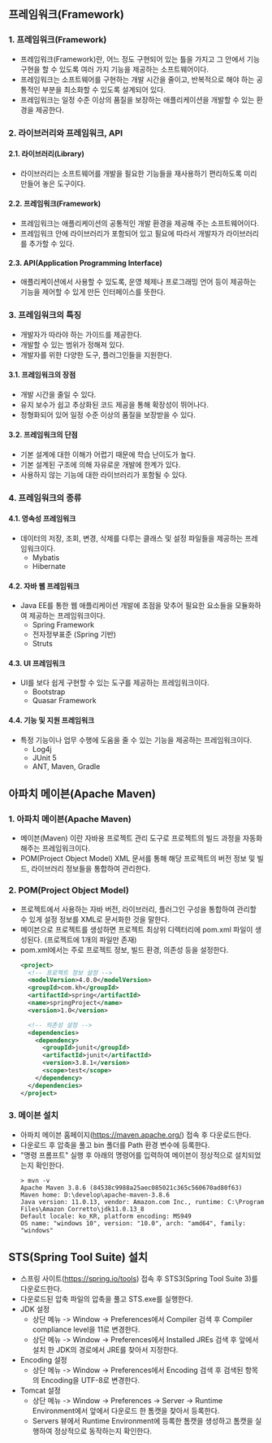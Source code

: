 ## 프레임워크(Framework)
### 1. 프레임워크(Framework)
* 프레임워크(Framework)란, 어느 정도 구현되어 있는 틀을 가지고 그 안에서 기능 구현을 할 수 있도록 여러 가지 기능을 제공하는 소프트웨어이다. 
* 프레임워크는 소프트웨어를 구현하는 개발 시간을 줄이고, 반복적으로 해야 하는 공통적인 부분을 최소화할 수 있도록 설계되어 있다. 
* 프레임워크는 일정 수준 이상의 품질을 보장하는 애플리케이션을 개발할 수 있는 환경을 제공한다.
### 2. 라이브러리와 프레임워크, API
#### 2.1. 라이브러리(Library)
* 라이브러리는 소프트웨어를 개발을 필요한 기능들을 재사용하기 편리하도록 미리 만들어 놓은 도구이다.
#### 2.2. 프레임워크(Framework)
* 프레임워크는 애플리케이션의 공통적인 개발 환경을 제공해 주는 소프트웨어이다. 
* 프레임워크 안에 라이브러리가 포함되어 있고 필요에 따라서 개발자가 라이브러리를 추가할 수 있다.
#### 2.3. API(Application Programming Interface)
* 애플리케이션에서 사용할 수 있도록, 운영 체제나 프로그래밍 언어 등이 제공하는 기능을 제어할 수 있게 만든 인터페이스를 뜻한다.
### 3. 프레임워크의 특징
* 개발자가 따라야 하는 가이드를 제공한다.
* 개발할 수 있는 범위가 정해져 있다.
* 개발자를 위한 다양한 도구, 플러그인들을 지원한다.
#### 3.1. 프레임워크의 장점
* 개발 시간을 줄일 수 있다.
* 유지 보수가 쉽고 추상화된 코드 제공을 통해 확장성이 뛰어나다.
* 정형화되어 있어 일정 수준 이상의 품질을 보장받을 수 있다.
#### 3.2. 프레임워크의 단점
* 기본 설계에 대한 이해가 어렵기 때문에 학습 난이도가 높다.
* 기본 설계된 구조에 의해 자유로운 개발에 한계가 있다.
* 사용하지 않는 기능에 대한 라이브러리가 포함될 수 있다. 
### 4. 프레임워크의 종류
#### 4.1. 영속성 프레임워크
* 데이터의 저장, 조회, 변경, 삭제를 다루는 클래스 및 설정 파일들을 제공하는 프레임워크이다.
  * Mybatis
  * Hibernate
#### 4.2. 자바 웹 프레임워크
* Java EE를 통한 웹 애플리케이션 개발에 초점을 맞추어 필요한 요소들을 모듈화하여 제공하는 프레임워크이다.
  * Spring Framework
  * 전자정부표준 (Spring 기반)
  * Struts
#### 4.3. UI 프레임워크
* UI를 보다 쉽게 구현할 수 있는 도구를 제공하는 프레임워크이다.
  * Bootstrap
  * Quasar Framework
#### 4.4. 기능 및 지원 프레임워크
* 특정 기능이나 업무 수행에 도움을 줄 수 있는 기능을 제공하는 프레임워크이다.
  * Log4j
  * JUnit 5
  * ANT, Maven, Gradle
## 아파치 메이븐(Apache Maven)
### 1. 아파치 메이븐(Apache Maven)
* 메이븐(Maven) 이란 자바용 프로젝트 관리 도구로 프로젝트의 빌드 과정을 자동화해주는 프레임워크이다.
* POM(Project Object Model) XML 문서를 통해 해당 프로젝트의 버전 정보 및 빌드, 라이브러리 정보들을 통합하여 관리한다.
### 2. POM(Project Object Model)
* 프로젝트에서 사용하는 자바 버전, 라이브러리, 플러그인 구성을 통합하여 관리할 수 있게 설정 정보를 XML로 문서화한 것을 말한다.
* 메이븐으로 프로젝트를 생성하면 프로젝트 최상위 디렉터리에 pom.xml 파일이 생성된다. (프로젝트에 1개의 파일만 존재)
* pom.xml에서는 주로 프로젝트 정보, 빌드 환경, 의존성 등을 설정한다.
  ```xml
  <project>
    <!-- 프로젝트 정보 설정 -->
    <modelVersion>4.0.0</modelVersion> 
    <groupId>com.kh</groupId> 
    <artifactId>spring</artifactId> 
    <name>springProject</name> 
    <version>1.0</version>

    <!-- 의존성 설정 -->
    <dependencies> 
      <dependency>
        <groupId>junit</groupId>
        <artifactId>junit</artifactId>
        <version>3.8.1</version>
        <scope>test</scope> 
      </dependency>
    </dependencies>
  </project>
  ```
### 3. 메이븐 설치
* 아파치 메이븐 홈페이지(https://maven.apache.org/) 접속 후 다운로드한다.
* 다운로드 후 압축을 풀고 bin 폴더를 Path 환경 변수에 등록한다.
* "명령 프롬프트" 실행 후 아래의 명령어를 입력하여 메이븐이 정상적으로 설치되었는지 확인한다.
  ```
  > mvn -v
  Apache Maven 3.8.6 (84538c9988a25aec085021c365c560670ad80f63)
  Maven home: D:\develop\apache-maven-3.8.6
  Java version: 11.0.13, vendor: Amazon.com Inc., runtime: C:\Program Files\Amazon Corretto\jdk11.0.13_8
  Default locale: ko_KR, platform encoding: MS949
  OS name: "windows 10", version: "10.0", arch: "amd64", family: "windows"
  ```
## STS(Spring Tool Suite) 설치
  * 스프링 사이트(https://spring.io/tools) 접속 후 STS3(Spring Tool Suite 3)를 다운로드한다.
  * 다운로드된 압축 파일의 압축을 풀고 STS.exe를 실행한다.
* JDK 설정
  * 상단 메뉴 -> Window -> Preferences에서 Compiler 검색 후 Compiler compliance level을 11로 변경한다.
  * 상단 메뉴 -> Window -> Preferences에서 Installed JREs 검색 후 앞에서 설치 한 JDK의 경로에서 JRE를 찾아서 지정한다.
* Encoding 설정
  * 상단 메뉴 -> Window -> Preferences에서 Encoding 검색 후 검색된 항목의 Encoding을 UTF-8로 변경한다.
* Tomcat 설정
  * 상단 메뉴 -> Window -> Preferences -> Server -> Runtime Environment에서 앞에서 다운로드 한 톰캣을 찾아서 등록한다.
  * Servers 뷰에서 Runtime Environment에 등록한 톰캣을 생성하고 톰캣을 실행하여 정상적으로 동작하는지 확인한다.
